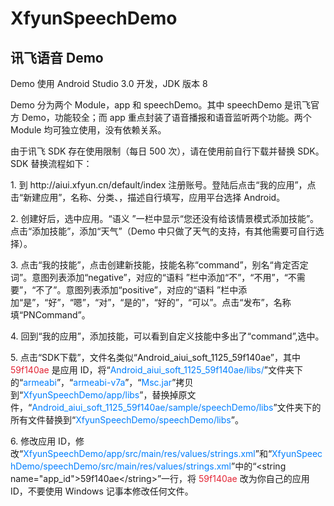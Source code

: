 # XfyunSpeechDemo

## 讯飞语音 Demo

Demo 使用 Android Studio 3.0 开发，JDK 版本 8
<p>
Demo 分为两个 Module，app 和 speechDemo。其中 speechDemo 是讯飞官方 Demo，功能较全；而 app 重点封装了语音播报和语音监听两个功能。两个 Module 均可独立使用，没有依赖关系。
<p>
由于讯飞 SDK 存在使用限制（每日 500 次），请在使用前自行下载并替换 SDK。SDK 替换流程如下：
<p>
1. 到 http://aiui.xfyun.cn/default/index 注册账号。登陆后点击“我的应用”，点击“新建应用”，名称、分类、，描述自行填写，应用平台选择 Android。
<p>
2. 创建好后，选中应用。“语义 ”一栏中显示“您还没有给该情景模式添加技能”。点击“添加技能”，添加“天气”（Demo 中只做了天气的支持，有其他需要可自行选择）。
<p>
3. 点击“我的技能”，点击创建新技能，技能名称“command”，别名“肯定否定词”。意图列表添加“negative”，对应的“语料 ”栏中添加“不”，“不用”，“不需要”，“不了”。意图列表添加“positive”，对应的“语料 ”栏中添加“是”，“好”，“嗯”，“对”，“是的”，“好的”，“可以”。点击“发布”，名称填“PNCommand”。
<p>
4. 回到“我的应用”，添加技能，可以看到自定义技能中多出了“command”,选中。
<p>
5. 点击“SDK下载”，文件名类似“Android_aiui_soft_1125_59f140ae”，其中 <font color="#E32636">59f140ae</font> 是应用 ID，将“<font color="#007FFF">Android_aiui_soft_1125_59f140ae/libs/</font>”文件夹下的“<font color="#007FFF">armeabi</font>”，“<font color="#007FFF">armeabi-v7a</font>”，“<font color="#007FFF">Msc.jar</font>”拷贝到“<font color="#007FFF">XfyunSpeechDemo/app/libs</font>”，替换掉原文件，“<font color="#007FFF">Android_aiui_soft_1125_59f140ae/sample/speechDemo/libs</font>”文件夹下的所有文件替换到“<font color="#007FFF">XfyunSpeechDemo/speechDemo/libs</font>”。
<p>
6. 修改应用 ID，修改“<font color="#007FFF">XfyunSpeechDemo/app/src/main/res/values/strings.xml</font>”和“<font color="#007FFF">XfyunSpeechDemo/speechDemo/src/main/res/values/strings.xml</font>”中的“&lt;string name="app_id"&gt;59f140ae&lt;/string&gt;”一行，将 <font color="#E32636">59f140ae</font> 改为你自己的应用 ID，不要使用 Windows 记事本修改任何文件。

